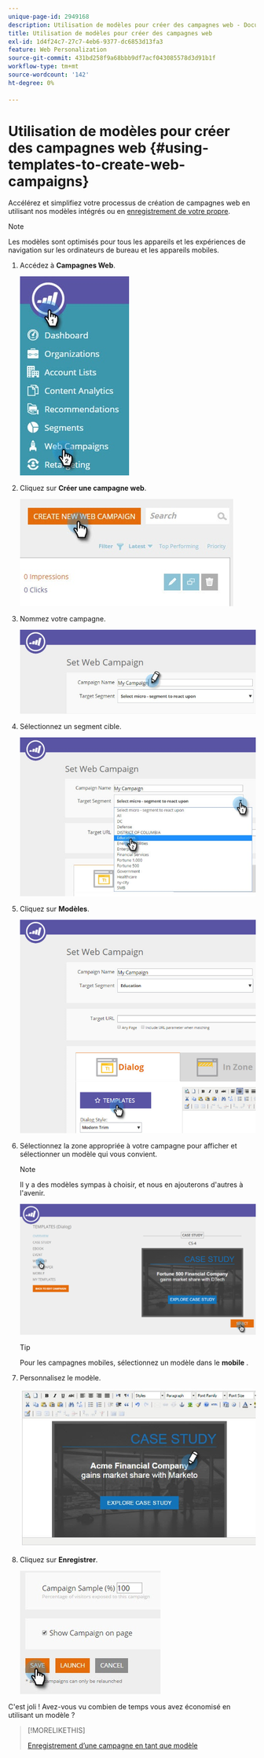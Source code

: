 ```yaml
---
unique-page-id: 2949168
description: Utilisation de modèles pour créer des campagnes web - Documents Marketo - Documentation du produit
title: Utilisation de modèles pour créer des campagnes web
exl-id: 1d4f24c7-27c7-4eb6-9377-dc6853d13fa3
feature: Web Personalization
source-git-commit: 431bd258f9a68bbb9df7acf043085578d3d91b1f
workflow-type: tm+mt
source-wordcount: '142'
ht-degree: 0%

---
```


# Utilisation de modèles pour créer des campagnes web {#using-templates-to-create-web-campaigns}

Accélérez et simplifiez votre processus de création de campagnes web en utilisant nos modèles intégrés ou en [enregistrement de votre propre](save-your-campaign-as-a-template.md).

>[!NOTE]
>
>Les modèles sont optimisés pour tous les appareils et les expériences de navigation sur les ordinateurs de bureau et les appareils mobiles.

1. Accédez à **Campagnes Web**.

   ![](assets/web-campaigns-hand.jpg)

1. Cliquez sur **Créer une campagne web**.

   ![](assets/create-new-web-campaign-create-hand.jpg)

1. Nommez votre campagne.

   ![](assets/set-web-campaign-my-campaign-hand.jpg)

1. Sélectionnez un segment cible.

   ![](assets/set-web-campaign-education.jpg)

1. Cliquez sur **Modèles**.

   ![](assets/templates.png)

1. Sélectionnez la zone appropriée à votre campagne pour afficher et sélectionner un modèle qui vous convient.

   >[!NOTE]
   >
   >Il y a des modèles sympas à choisir, et nous en ajouterons d&#39;autres à l&#39;avenir.

   ![](assets/select.png)

   >[!TIP]
   >
   >Pour les campagnes mobiles, sélectionnez un modèle dans le **mobile** .

1. Personnalisez le modèle.

   ![](assets/customize-template.jpg)

1. Cliquez sur **Enregistrer**.

   ![](assets/click-save-hand.jpg)

C&#39;est joli ! Avez-vous vu combien de temps vous avez économisé en utilisant un modèle ?

>[!MORELIKETHIS]
>
>[Enregistrement d’une campagne en tant que modèle](/help/marketo/product-docs/web-personalization/using-templates/save-your-campaign-as-a-template.md)
